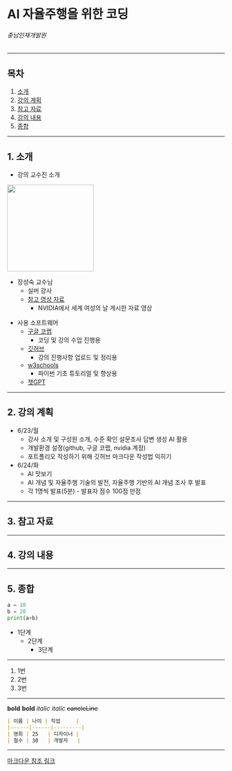 AI 자율주행을 위한 코딩
=============
###### 충남인재개발원

***
## 목차
1. [소개](https://github.com/gksquf0336/ChungnamWorkForceDevelopCenter_AI_Python/blob/main/test.md#1-%EC%86%8C%EA%B0%9C)
2. [강의 계획](https://github.com/gksquf0336/ChungnamWorkForceDevelopCenter_AI_Python/blob/main/test.md#2-%EA%B0%95%EC%9D%98-%EA%B3%84%ED%9A%8D)
3. [참고 자료](https://github.com/gksquf0336/ChungnamWorkForceDevelopCenter_AI_Python/blob/main/test.md#3-%EC%B0%B8%EA%B3%A0-%EC%9E%90%EB%A3%8C)
4. [강의 내용](https://github.com/gksquf0336/ChungnamWorkForceDevelopCenter_AI_Python/blob/main/test.md#4-%EA%B0%95%EC%9D%98-%EB%82%B4%EC%9A%A9)
5. [종합](https://github.com/gksquf0336/ChungnamWorkForceDevelopCenter_AI_Python/blob/main/test.md#5-%EC%A2%85%ED%95%A9)

***
## 1. 소개
* 강의 교수진 소개
<img src="https://github.com/user-attachments/assets/368d65fb-f329-4990-b254-81c134f533f7" width="200" height="200"/>

  - 장성숙 교수님<br>
    - 실버 강사<br>
    - [참고 영상 자료](https://www.youtube.com/watch?v=ess9hN9yznc)<br>
      - NVIDIA에서 세계 여성의 날 게시한 자료 영상
      
* 사용 소프트웨어
  - [구글 코랩](https://colab.google/)
    - 코딩 및 강의 수업 진행용
  - [깃허브](https://github.com/)
    - 강의 진행사항 업로드 및 정리용
  - [w3schools](https://www.w3schools.com/)
    - 파이썬 기초 튜토리얼 및 향상용
  - [챗GPT](https://chatgpt.com/?utm_source=google&utm_medium=paidsearch_brand&utm_campaign=DEPT_SEM_Google_Brand_Acquisition_APAC_SouthKorea_Consumer_CPA_BAU_Mix_Korean-HighRisk&utm_term=%EC%B1%97gpt&gad_source=1&gad_campaignid=21990694068&gbraid=0AAAAA-IW-UUgbVkb6k27jFFwqLDIdZytI&gclid=Cj0KCQjw097CBhDIARIsAJ3-nxfZGKv7quCuI1NADI2ZtcKqpVG9-xJWBoFtMYP391MfyTBUCqYgUUsaApFsEALw_wcB) 

***
## 2. 강의 계획
* 6/23/월
  - 강사 소개 및 구성원 소개, 수준 확인 설문조사 답변 생성 AI 활용
  - 개발환경 설정(github, 구글 코랩, nvidia 계정)
  - 포트폴리오 작성하기 위해 깃허브 마크다운 작성법 익히기
* 6/24/화
  - AI 맛보기
  - AI 개념 및 자율주행 기술의 발전, 자율주행 기반의 AI 개념 조사 후 발표
  - 각 1명씩 발표(5분) - 발표자 점수 100점 만점

***
## 3. 참고 자료

***
## 4. 강의 내용


***
## 5. 종합



```python
a = 10
b = 20
print(a+b)
```


* 1단계
  - 2단계
    + 3단계
      
***

1. 1번
  2. 2번
  3. 3번


***

__bold__
**bold**
_italic_
*italic*
~~cancleLine~~

```md
| 이름 | 나이 | 직업     |
|------|------|---------|
| 영희 | 25   | 디자이너 |
| 철수 | 30   | 개발자   |
```

***

[마크다운 참조 링크](https://gist.github.com/ihoneymon/652be052a0727ad59601)
